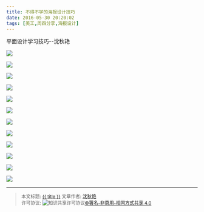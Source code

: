 ```yaml
---
title: 不得不学的海报设计技巧
date: 2016-05-30 20:20:02
tags: [美工,周四分享,海报设计]
---
```


平面设计学习技巧--沈秋艳

<!--more-->

![](http://ww1.sinaimg.cn/mw690/006rmJyDgw1f4doeyqa5pj30qo0k03zd.jpg)

![](http://ww3.sinaimg.cn/mw690/006rmJyDgw1f4doez7sjmj30qo0k0q6q.jpg)

![](http://ww3.sinaimg.cn/mw690/006rmJyDgw1f4doeznmr3j30qo0k0dhg.jpg)

![](http://ww1.sinaimg.cn/mw690/006rmJyDgw1f4dof06ojbj30qo0k0q49.jpg)

![](http://ww4.sinaimg.cn/mw690/006rmJyDgw1f4dof0td3gj30qo0k0taf.jpg)

![](http://ww4.sinaimg.cn/mw690/006rmJyDgw1f4dof1bns4j30qo0k0ju3.jpg)

![](http://ww4.sinaimg.cn/mw690/006rmJyDgw1f4dof218vyj30qo0k0abs.jpg)

![](http://ww1.sinaimg.cn/mw690/006rmJyDgw1f4dof3e2fmj30qo0k0my6.jpg)

![](http://ww3.sinaimg.cn/mw690/006rmJyDgw1f4dof3tlvij30qo0k0whs.jpg)

![](http://ww2.sinaimg.cn/mw690/006rmJyDgw1f4dof4gn7yj30qo0k0wh4.jpg)

![](http://ww1.sinaimg.cn/mw690/006rmJyDgw1f4dof4xyhwj30qo0k0768.jpg)

![](http://ww1.sinaimg.cn/mw690/006rmJyDgw1f4dof5buapj30qo0k0gm7.jpg)



----------------

><span style="font-size:12px">本文标题: <a href="{{ permalink }}">{{ title }}</a>
>文章作者: <a href="http://itxiehui.github.io/">沈秋艳</a>  
>许可协议: <img alt="知识共享许可协议" style="border-width:0" src="https://i.creativecommons.org/l/by-nc-sa/4.0/80x15.png" /><a rel="license" href="http://creativecommons.org/licenses/by-nc-sa/4.0/">©署名-非商用-相同方式共享 4.0</a></span>